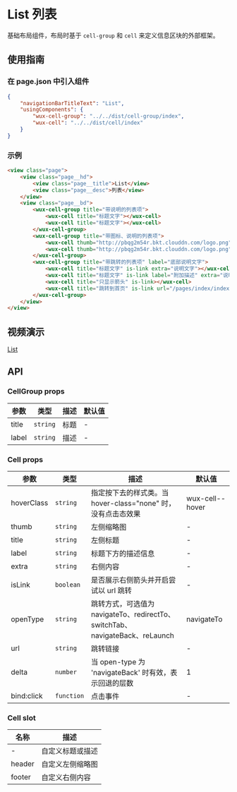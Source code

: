 # List 列表

基础布局组件，布局时基于 `cell-group` 和 `cell` 来定义信息区块的外部框架。

## 使用指南

### 在 page.json 中引入组件

```json
{
    "navigationBarTitleText": "List",
    "usingComponents": {
        "wux-cell-group": "../../dist/cell-group/index",
        "wux-cell": "../../dist/cell/index"
    }
}
```

### 示例

```html
<view class="page">
    <view class="page__hd">
        <view class="page__title">List</view>
        <view class="page__desc">列表</view>
    </view>
    <view class="page__bd">
        <wux-cell-group title="带说明的列表项">
            <wux-cell title="标题文字"></wux-cell>
            <wux-cell title="标题文字"></wux-cell>
        </wux-cell-group>
        <wux-cell-group title="带图标、说明的列表项">
            <wux-cell thumb="http://pbqg2m54r.bkt.clouddn.com/logo.png" title="标题文字" extra="说明文字"></wux-cell>
            <wux-cell thumb="http://pbqg2m54r.bkt.clouddn.com/logo.png" title="标题文字" extra="说明文字"></wux-cell>
        </wux-cell-group>
        <wux-cell-group title="带跳转的列表项" label="底部说明文字">
            <wux-cell title="标题文字" is-link extra="说明文字"></wux-cell>
            <wux-cell title="标题文字" is-link label="附加描述" extra="说明文字"></wux-cell>
            <wux-cell title="只显示箭头" is-link></wux-cell>
            <wux-cell title="跳转到首页" is-link url="/pages/index/index" open-type="switchTab"></wux-cell>
        </wux-cell-group>
    </view>
</view>
```

## 视频演示

[List](./_media/list.mp4 ':include :type=iframe width=375px height=667px')

## API

### CellGroup props

| 参数 | 类型 | 描述 | 默认值 |
| --- | --- | --- | --- |
| title | <code>string</code> | 标题 | - |
| label | <code>string</code> | 描述 | - |

### Cell props

| 参数 | 类型 | 描述 | 默认值 |
| --- | --- | --- | --- |
| hoverClass | <code>string</code> | 指定按下去的样式类。当 hover-class="none" 时，没有点击态效果 | wux-cell--hover |
| thumb | <code>string</code> | 左侧缩略图 | - |
| title | <code>string</code> | 左侧标题 | - |
| label | <code>string</code> | 标题下方的描述信息 | - |
| extra | <code>string</code> | 右侧内容 | - |
| isLink | <code>boolean</code> | 是否展示右侧箭头并开启尝试以 url 跳转 | - |
| openType | <code>string</code> | 跳转方式，可选值为 navigateTo、redirectTo、switchTab、navigateBack、reLaunch | navigateTo |
| url | <code>string</code> | 跳转链接 | - |
| delta | <code>number</code> | 当 open-type 为 'navigateBack' 时有效，表示回退的层数 | 1 |
| bind:click | <code>function</code> | 点击事件 | - |

### Cell slot

| 名称 | 描述 |
| --- | --- |
| - | 自定义标题或描述 |
| header | 自定义左侧缩略图 |
| footer | 自定义右侧内容 |